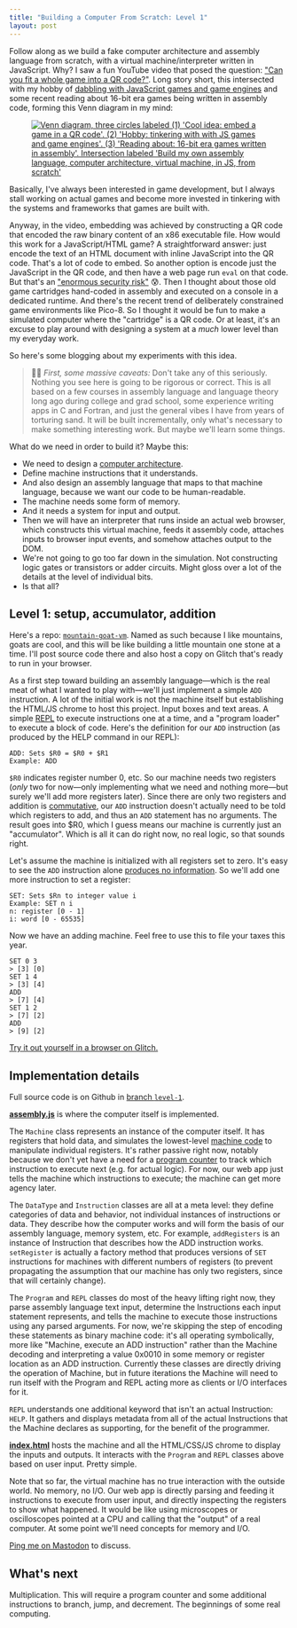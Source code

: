 ```yaml
---
title: "Building a Computer From Scratch: Level 1"
layout: post
---
```


Follow along as we build a fake computer architecture and assembly language from scratch, with a virtual machine/interpreter written in JavaScript. Why? I saw a fun YouTube video that posed the question: ["Can you fit a whole game into a QR code?"][YouTube]. Long story short, this intersected with my hobby of [dabbling with JavaScript games and game engines][eskergames] and some recent reading about 16-bit era games being written in assembly code, forming this Venn diagram in my mind:

<figure>
	<a href="{{ site.url }}/assets/posts/mountain-goat-venn-2x.png"><img src="{{ site.url }}/assets/posts/mountain-goat-venn-2x.png" srcset="{{ site.url }}/assets/posts/mountain-goat-venn.png 1x, {{ site.url }}/assets/posts/mountain-goat-venn-2x.png 2x" alt="Venn diagram, three circles labeled (1) 'Cool idea: embed a game in a QR code'. (2) 'Hobby: tinkering with with JS games and game engines'. (3) 'Reading about: 16-bit era games written in assembly'. Intersection labeled 'Build my own assembly language, computer architecture, virtual machine, in JS, from scratch'"></a>
</figure>

Basically, I've always been interested in game development, but I always stall working on actual games and become more invested in tinkering with the systems and frameworks that games are built with.

Anyway, in the video, embedding was achieved by constructing a QR code that encoded the raw binary content of an x86 executable file. How would this work for a JavaScript/HTML game? A straightforward answer: just encode the text of an HTML document with inline JavaScript into the QR code. That's a lot of code to embed. So another option is encode just the JavaScript in the QR code, and then have a web page run `eval` on that code. But that's an ["enormous security risk"][eval] 😰. Then I thought about those old game cartridges hand-coded in assembly and executed on a console in a dedicated runtime. And there's the recent trend of deliberately constrained game environments like Pico-8. So I thought it would be fun to make a simulated computer where the "cartridge" is a QR code. Or at least, it's an excuse to play around with designing a system at a _much_ lower level than my everyday work.

So here's some blogging about my experiments with this idea.

<blockquote class="warn">
🤷🏼 <em>First, some massive caveats:</em> Don't take any of this seriously. Nothing you see here is going to be rigorous or correct. This is all based on a few courses in assembly language and language theory long ago during college and grad school, some experience writing apps in C and Fortran, and just the general vibes I have from years of torturing sand. It will be built incrementally, only what's necessary to make something interesting work. But maybe we'll learn some things.
</blockquote>

What do we need in order to build it? Maybe this:

- We need to design a [computer architecture][].
- Define machine instructions that it understands.
- And also design an assembly language that maps to that machine language, because we want our code to be human-readable.
- The machine needs some form of memory.
- And it needs a system for input and output.
- Then we will have an interpreter that runs inside an actual web browser, which constructs this virtual machine, feeds it assembly code, attaches inputs to browser input events, and somehow attaches output to the DOM.
- We're not going to go too far down in the simulation. Not constructing logic gates or transistors or adder circuits. Might gloss over a lot of the details at the level of individual bits.
- Is that all?

## Level 1: setup, accumulator, addition

Here's a repo: [`mountain-goat-vm`][repo]. Named as such because I like mountains, goats are cool, and this will be like building a little mountain one stone at a time. I'll post source code there and also host a copy on Glitch that's ready to run in your browser.

As a first step toward building an assembly language—which is the real meat of what I wanted to play with—we'll just implement a simple `ADD` instruction. A lot of the initial work is not the machine itself but establishing the HTML/JS chrome to host this project. Input boxes and text areas. A simple [REPL][] to execute instructions one at a time, and a "program loader" to execute a block of code. Here's the definition for our `ADD` instruction (as produced by the HELP command in our REPL):

```
ADD: Sets $R0 = $R0 + $R1
Example: ADD
```

`$R0` indicates register number 0, etc. So our machine needs two registers (_only_ two for now—only implementing what we need and nothing more—but surely we'll add more registers later). Since there are only two registers and addition is [commutative][], our `ADD` instruction doesn't actually need to be told which registers to add, and thus an `ADD` statement has no arguments. The result goes into $R0, which I guess means our machine is currently just an "accumulator". Which is all it can do right now, no real logic, so that sounds right.

Let's assume the machine is initialized with all registers set to zero. It's easy to see the `ADD` instruction alone [produces no information][entropy]. So we'll add one more instruction to set a register:

```
SET: Sets $Rn to integer value i
Example: SET n i
n: register [0 - 1]
i: word [0 - 65535]
```

Now we have an adding machine. Feel free to use this to file your taxes this year.

```
SET 0 3
> [3] [0]
SET 1 4
> [3] [4]
ADD
> [7] [4]
SET 1 2
> [7] [2]
ADD
> [9] [2]
```

[Try it out yourself in a browser on Glitch.][glitch-level-1]

## Implementation details

Full source code is on Github in [branch `level-1`][branch-level-1].

**[assembly.js](https://github.com/mmertsock/mountain-goat-vm/blob/level-1/assembly.js)** is where the computer itself is implemented.

The `Machine` class represents an instance of the computer itself. It has registers that hold data, and simulates the lowest-level [machine code][] to manipulate individual registers. It's rather passive right now, notably because we don't yet have a need for a [program counter][] to track which instruction to execute next (e.g. for actual logic). For now, our web app just tells the machine which instructions to execute; the machine can get more agency later.

The `DataType` and `Instruction` classes are all at a meta level: they define categories of data and behavior, not individual instances of instructions or data. They describe how the computer works and will form the basis of our assembly language, memory system, etc. For example, `addRegisters` is an instance of Instruction that describes how the ADD instruction works. `setRegister` is actually a factory method that produces versions of `SET` instructions for machines with different numbers of registers (to prevent propagating the assumption that our machine has only two registers, since that will certainly change).

The `Program` and `REPL` classes do most of the heavy lifting right now, they parse assembly language text input, determine the Instructions each input statement represents, and tells the machine to execute those instructions using any parsed arguments. For now, we're skipping the step of encoding these statements as binary machine code: it's all operating symbolically, more like "Machine, execute an ADD instruction" rather than the Machine decoding and interpreting a value 0x0010 in some memory or register location as an ADD instruction. Currently these classes are directly driving the operation of Machine, but in future iterations the Machine will need to run itself with the Program and REPL acting more as clients or I/O interfaces for it.

`REPL` understands one additional keyword that isn't an actual Instruction: `HELP`. It gathers and displays metadata from all of the actual Instructions that the Machine declares as supporting, for the benefit of the programmer.

**[index.html](https://github.com/mmertsock/mountain-goat-vm/blob/level-1/index.html)** hosts the machine and all the HTML/CSS/JS chrome to display the inputs and outputs. It interacts with the `Program` and `REPL` classes above based on user input. Pretty simple.

Note that so far, the virtual machine has no true interaction with the outside world. No memory, no I/O. Our web app is directly parsing and feeding it instructions to execute from user input, and directly inspecting the registers to show what happened. It would be like using microscopes or oscilloscopes pointed at a CPU and calling that the "output" of a real computer. At some point we'll need concepts for memory and I/O.

[Ping me on Mastodon][mastodon-post] to discuss.

## What's next

Multiplication. This will require a program counter and some additional instructions to branch, jump, and decrement. The beginnings of some real computing.

[YouTube]: https://youtu.be/ExwqNreocpg
[eskergames]: https://github.com/mmertsock/eskergames
[eval]: https://developer.mozilla.org/en-US/docs/Web/JavaScript/Reference/Global_Objects/eval
[computer architecture]: https://en.wikipedia.org/wiki/Instruction_set_architecture
[repo]: https://github.com/mmertsock/mountain-goat-vm
[branch-level-1]: https://github.com/mmertsock/mountain-goat-vm/tree/level-1
[entropy]: https://en.wikipedia.org/wiki/Entropy_(information_theory)
[glitch-level-1]: https://mmertsock-mountain-goat-vm.glitch.me/level-1.html
[REPL]: https://en.wikipedia.org/wiki/Read–eval–print_loop
[commutative]: https://en.wikipedia.org/wiki/Commutative_property
[machine code]: https://en.wikipedia.org/wiki/Machine_code
[program counter]: https://en.wikipedia.org/wiki/Program_counter
[mastodon-post]: https://iosdev.space/@mmertsock/109764956915503153
